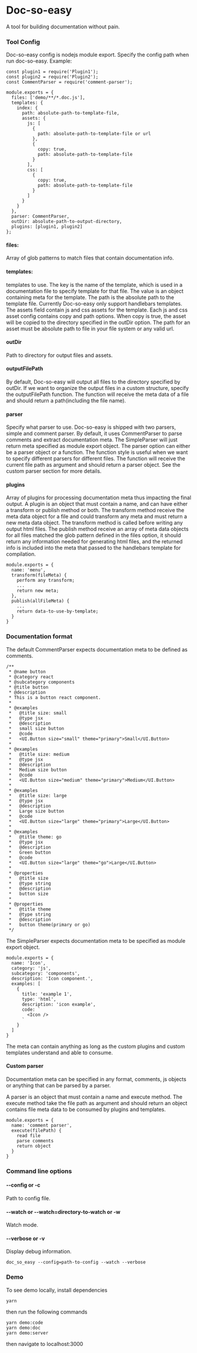 # Doc-so-easy
A tool for building documentation without pain.

### Tool Config
Doc-so-easy config is nodejs module export. Specify the config path when run doc-so-easy.
Example:
```
const plugin1 = require('Plugin1');
const plugin2 = require('Plugin2');
const CommentParser = require('comment-parser');

module.exports = {
  files: ['demo/**/*.doc.js'],
  templates: {
    index: {
      path: absolute-path-to-template-file,
      assets: {
        js: [
          {
            path: absolute-path-to-template-file or url
          },
          {
            copy: true,
            path: absolute-path-to-template-file
          }
        ],
        css: [
          {
            copy: true,
            path: absolute-path-to-template-file
          }
        ]
      }
    }
  },
  parser: CommentParser,
  outDir: absolute-path-to-output-directory,
  plugins: [plugin1, plugin2]
};

```
#### files:
  Array of glob patterns to match files that contain documentation info.

#### templates:
  templates to use. The key is the name of the template, which is used in a documentation file to specify template for that file. The value is an object containing meta for the template. The path is the absolute path to the template file. Currently Doc-so-easy only support handlebars templates. The assets field contain js and css assets for the template. Each js and css asset config contains copy and path options. When copy is true, the asset will be copied to the directory specified in the outDir option. The path for an asset must be absolute path to file in your file system or any valid url.

#### outDir
  Path to directory for output files and assets.

#### outputFilePath
  By default, Doc-so-easy will output all files to the directory specified  by outDir.
  If we want to organize the output files in a custom structure, specify the outputFilePath function.
  The function will receive the meta data of a file and should return a path(including the file name).

#### parser
  Specify what parser to use. Doc-so-easy is shipped with two parsers, simple and comment parser. By default, it uses CommentParser to parse comments and extract documentation meta. The SimpleParser will just return meta specified as module export object. The parser option can either be a parser object or a function. The function style is useful when we want to specify different parsers for different files. The function will receive the current file path as argument and should return a parser object. See the custom parser section for more details.

#### plugins
  Array of plugins for processing documentation meta thus impacting the final output. A plugin is an object that must contain a name, and can have either a transform or publish method or both. The transform method receive the meta data object for a file and could transform any meta and must return a new meta data object. The transform method is called before writing any output html files. The publish method receive an array of meta data objects for all files matched the glob pattern defined in the files option, it should return any information needed for generating html files, and the returned info is included into the meta that passed to the handlebars template for compilation.

```
module.exports = {
  name: 'menu',
  transform(fileMeta) {
    perform any transform;
    ...
    return new meta;
  },
  publish(allFileMeta) {
    ...
    return data-to-use-by-template;
  }
}
```

### Documentation format
The default CommentParser expects documentation meta to be defined as comments.

```
/**
 * @name button
 * @category react
 * @subcategory components
 * @title button
 * @description
 * This is a button react component.
 *
 * @examples
 *   @title size: small
 *   @type jsx
 *   @description
 *   small size button
 *   @code
 *   <UI.Button size="small" theme="primary">Small</UI.Button>
 *
 * @examples
 *   @title size: medium
 *   @type jsx
 *   @description
 *   Medium size button
 *   @code
 *   <UI.Button size="medium" theme="primary">Medium</UI.Button>
 *
 * @examples
 *   @title size: large
 *   @type jsx
 *   @description
 *   Large size button
 *   @code
 *   <UI.Button size="large" theme="primary">Large</UI.Button>
 *
 * @examples
 *   @title theme: go
 *   @type jsx
 *   @description
 *   Green button
 *   @code
 *   <UI.Button size="large" theme="go">Large</UI.Button>
 *
 * @properties
 *   @title size
 *   @type string
 *   @description
 *   button size
 *
 * @properties
 *   @title theme
 *   @type string
 *   @description
 *   button theme(primary or go)
 */
```

The SimpleParser expects documentation meta to be specified as module export object.
```
module.exports = {
  name: 'Icon',
  category: 'js',
  subcategory: 'components',
  description: 'Icon component.',
  examples: [
    {
      title: 'example 1',
      type: 'html',
      description: 'icon example',
      code: `
        <Icon />
      `
    }
  ]
}
```
The meta can contain anything as long as the custom plugins and custom templates understand and able to consume.

#### Custom parser
Documentation meta can be specified in any format, comments, js objects or anything that can be parsed by a parser.

A parser is an object that must contain a name and execute method.
The execute method take the file path as argument and should return an object contains file meta data to be consumed by plugins and templates.

```
module.exports = {
  name: 'comment parser',
  execute(filePath) {
    read file
    parse comments
    return object    
  }
}
```

### Command line options
#### --config or -c
Path to config file.

#### --watch or --watch=directory-to-watch or -w
Watch mode.

#### --verbose or -v
Display debug information.

```
doc_so_easy --config=path-to-config --watch --verbose
```

### Demo
To see demo locally, install dependencies
```
yarn
```

then run the following commands

```
yarn demo:code
yarn demo:doc
yarn demo:server
```
then navigate to localhost:3000
